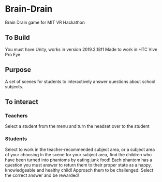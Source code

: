 # Brain-Drain
Brain Drain game for MIT VR Hackathon
## To Build
You must have Unity, works in version 2019.2.18f1
Made to work in HTC Vive Pro Eye
## Purpose
A set of scenes for students to interactively answer questions about school subjects.
## To interact
### Teachers
Select a student from the menu and turn the headset over to the student
### Students
Select to work in the teacher-recommended subject area, or a subject area of your choosing
In the scene for your subject area, find the children who have been turned into phantoms by eating junk food!
Each phantom has a question you must answer to return them to their proper state as a happy, knowledgeable and healthy child! Approach them to be challenged.
Select the correct answer and be rewarded!
